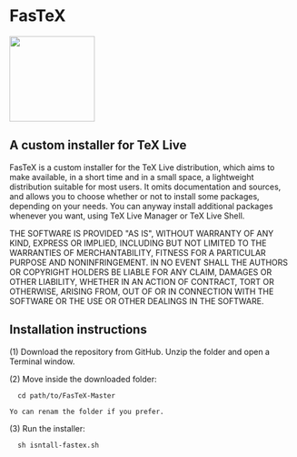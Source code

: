 # FasTeX
<img src="https://github.com/ivalb/FasTeX/blob/master/FasTeX-Linux/fastex-icon.svg" width="150" align="center"> 

<h2>A custom installer for TeX Live</h2>

FasTeX is a custom installer for the TeX Live distribution, which aims to make available, in a short time and in a small space, a lightweight distribution suitable for most users. It omits documentation and sources, and allows you to choose whether or not to install some packages, depending on your needs. You can anyway install additional packages whenever you want, using TeX Live Manager or TeX Live Shell.

THE SOFTWARE IS PROVIDED "AS IS", WITHOUT WARRANTY OF ANY KIND, EXPRESS OR IMPLIED, INCLUDING BUT NOT LIMITED TO THE WARRANTIES OF MERCHANTABILITY,
FITNESS FOR A PARTICULAR PURPOSE AND NONINFRINGEMENT. IN NO EVENT SHALL THE AUTHORS OR COPYRIGHT HOLDERS BE LIABLE FOR ANY CLAIM, DAMAGES OR OTHER
LIABILITY, WHETHER IN AN ACTION OF CONTRACT, TORT OR OTHERWISE, ARISING FROM, OUT OF OR IN CONNECTION WITH THE SOFTWARE OR THE USE OR OTHER DEALINGS IN THE SOFTWARE.

<h2>Installation instructions</h2>

(1) Download the repository from GitHub. Unzip the folder and open a Terminal window.

(2) Move inside the downloaded folder:

      cd path/to/FasTeX-Master

    Yo can renam the folder if you prefer.

(3) Run the installer:
    
      sh isntall-fastex.sh
    


